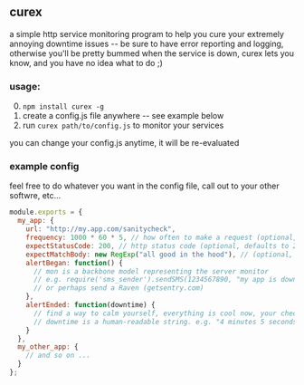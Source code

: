 curex
---

a simple http service monitoring program to help you cure your extremely annoying downtime issues -- be sure to have error reporting and logging, otherwise you'll be pretty bummed when the service is down, curex lets you know, and you have no idea what to do ;)

### usage:

0. `npm install curex -g`
0. create a config.js file anywhere -- see example below
0. run `curex path/to/config.js` to monitor your services

you can change your config.js anytime, it will be re-evaluated

### example config

feel free to do whatever you want in the config file, call out to your other softwre, etc...

```javascript
module.exports = {
  my_app: {
    url: "http://my.app.com/sanitycheck",
    frequency: 1000 * 60 * 5, // how often to make a request (optional, defaults to 5 minutes)
    expectStatusCode: 200, // http status code (optional, defaults to 200)
    expectMatchBody: new RegExp("all good in the hood"), // (optional, doesn't check body by default)
    alertBegan: function() {
      // mon is a backbone model representing the server monitor
      // e.g. require('sms_sender').sendSMS(1234567890, "my app is down!!!");
      // or perhaps send a Raven (getsentry.com)
    },
    alertEnded: function(downtime) {
      // find a way to calm yourself, everything is cool now, your checks were good
      // downtime is a human-readable string. e.g. "4 minutes 5 seconds"
    }
  },
  my_other_app: {
    // and so on ...
  }
};
```

